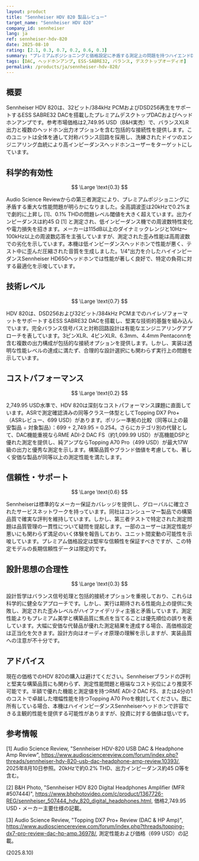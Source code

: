 ```yaml
---
layout: product
title: "Sennheiser HDV 820 製品レビュー"
target_name: "Sennheiser HDV 820"
company_id: sennheiser
lang: ja
ref: sennheiser-hdv-820
date: 2025-08-10
rating: [2.1, 0.3, 0.7, 0.2, 0.6, 0.3]
summary: "プレミアムポジショニングと価格設定に矛盾する測定上の問題を持つハイエンドDAC/ヘッドホンアンプ。"
tags: [DAC, ヘッドホンアンプ, ESS-SABRE32, バランス, デスクトップオーディオ]
permalink: /products/ja/sennheiser-hdv-820/
---
```


## 概要

Sennheiser HDV 820は、32ビット/384kHz PCMおよびDSD256再生をサポートするESS SABRE32 DACを搭載したプレミアムデスクトップDACおよびヘッドホンアンプです。参考市場価格は2,749.95 USD（B&H実売）で、バランスXLR出力と複数のヘッドホン出力オプションを含む包括的な接続性を提供します。このユニットは全体を通して対称バランス回路を採用し、洗練されたドイツのエンジニアリング血統により高インピーダンスヘッドホンユーザーをターゲットにしています。

## 科学的有効性

$$ \Large \text{0.3} $$

Audio Science Reviewからの第三者測定により、プレミアムポジショニングに矛盾する重大な性能問題が明らかになりました。全高調波歪は20kHzで0.2%まで劇的に上昇し [1]、0.1% THDの問題レベル閾値を大きく超えています。出力インピーダンスは約45 Ω [1] と測定され、低インピーダンス機での周波数特性変化や電力損失を招きます。メーカーは115dB以上のダイナミックレンジと10Hz〜100kHz以上の周波数応答を主張していますが、測定された歪み性能は高周波数での劣化を示しています。本機は低インピーダンスヘッドホンで性能が悪く、テスト中に歪んだ圧縮された音質を生成しました。1/4"出力を介したハイインピーダンスSennheiser HD650ヘッドホンでは性能が著しく良好で、特定の負荷に対する最適化を示唆しています。

## 技術レベル

$$ \Large \text{0.7} $$

HDV 820は、DSD256および32ビット/384kHz PCMまでのハイレゾフォーマットをサポートするESS SABRE32 DACを搭載し、堅実な技術的基盤を組み込んでいます。完全バランス信号パスと対称回路設計は有能なエンジニアリングアプローチを表しています。3ピンXLR、4ピンXLR、6.3mm、4.4mm Pentaconnを含む複数の出力構成が包括的な接続オプションを提供します。しかし、実装は透明な性能レベルの達成に満たず、合理的な設計選択にも関わらず実行上の問題を示しています。

## コストパフォーマンス

$$ \Large \text{0.2} $$

2,749.95 USD水準で、HDV 820は深刻なコストパフォーマンス課題に直面しています。ASRで測定確認済みの同等クラス一体型としてTopping DX7 Pro+（ASRレビュー、699 USD）があります。ポリシー準拠の比較（同等以上の最安製品 ÷ 対象製品）：699 ÷ 2,749.95 = 0.254。さらにカテゴリ別の代替として、DAC機能重視ならRME ADI-2 DAC FS（約1,099.99 USD）が高機能DSPと優れた測定を提供し、純アンプならTopping A70 Pro（499 USD）が最大17W級の出力と優秀な測定を示します。構築品質やブランド価値を考慮しても、著しく安価な製品が同等以上の測定性能を満たします。

## 信頼性・サポート

$$ \Large \text{0.6} $$

Sennheiserは標準的なメーカー保証カバレッジを提供し、グローバルに確立されたサービスネットワークを持っています。同社はコンシューマー製品での構築品質で確実な評判を維持しています。しかし、第三者テストで特定された測定問題は品質管理の一貫性について疑問を提起します。一部のユーザーは測定性能が悪いにも関わらず満足のいく体験を報告しており、ユニット間変動の可能性を示唆しています。プレミアム価格設定は堅牢な信頼性を保証すべきですが、この特定モデルの長期信頼性データは限定的です。

## 設計思想の合理性

$$ \Large \text{0.3} $$

設計哲学はバランス信号処理と包括的接続オプションを重視しており、これらは科学的に健全なアプローチです。しかし、実行は期待される性能向上の提供に失敗し、測定された歪みレベルがハイファイデリティ主張と矛盾しています。測定性能よりもプレミアム美学と構築品質に焦点を当てることは優先順位の誤りを表しています。大幅に安価な代替品が優れた測定結果を達成する場合、高価格設定は正当化を欠きます。設計方向はオーディオ原理の理解を示しますが、実装品質への注意が不十分です。

## アドバイス

現在の価格でのHDV 820の購入は避けてください。Sennheiserブランドの評判と堅実な構築品質にも関わらず、測定性能問題と極端なコスト劣位により推奨不可能です。半額で優れた機能と測定値を持つRME ADI-2 DAC FS、または4分の1のコストで卓越した増幅性能を持つTopping A70 Proを検討してください。既に所有している場合、本機はハイインピーダンスSennheiserヘッドホンで許容できる主観的性能を提供する可能性がありますが、投資に対する価値は低いです。

## 参考情報

[1] Audio Science Review, "Sennheiser HDV-820 USB DAC & Headphone Amp Review", https://www.audiosciencereview.com/forum/index.php?threads/sennheiser-hdv-820-usb-dac-headphone-amp-review.10393/, 2025年8月10日参照。20kHzで約0.2% THD、出力インピーダンス約45 Ω等を含む。

[2] B&H Photo, "Sennheiser HDV 820 Digital Headphones Amplifier (MFR #507444)", https://www.bhphotovideo.com/c/product/1367726-REG/sennheiser_507444_hdv_820_digital_headphones.html, 価格2,749.95 USD・メーカー主要仕様の記載。

[3] Audio Science Review, "Topping DX7 Pro+ Review (DAC & HP Amp)", https://www.audiosciencereview.com/forum/index.php?threads/topping-dx7-pro-review-dac-hp-amp.36978/, 測定性能および価格（699 USD）の記載。

(2025.8.10)